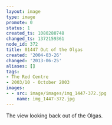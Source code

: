 ```yaml
---
layout: image
type: image
promote: 0
status: 1
created_ts: 1080280748
changed_ts: 1372159361
node_id: 372
title: 01447 Out of the Olgas
created: '2004-03-26'
changed: '2013-06-25'
aliases: []
tags:
- The Red Centre
- 2003/10 - October 2003
images:
- - src: image/images/img_1447-372.jpg
    name: img_1447-372.jpg
---
```

The view looking back out of the Olgas.
